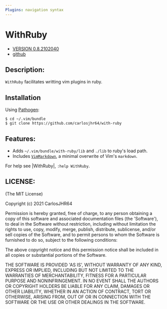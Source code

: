 ```yaml
---
Plugins: navigation syntax
---
```


# WithRuby

* [VERSION 0.8.2102040](https://github.com/carlosjhr64/with-ruby/releases)
* [github](https://github.com/carlosjhr64/with-ruby)

## Description:

`WithRuby` facilitates writting vim plugins in ruby.

## Installation

Using [Pathogen](https://github.com/tpope/vim-pathogen):
```shell
$ cd ~/.vim/bundle
$ git clone https://github.com/carlosjhr64/with-ruby
```
## Features:

* Adds `~/.vim/bundle/with-ruby/lib` and `./lib` to ruby's load path.
* Includes [`VimMarkdown`](VIM_MARKDOWN.md), a minimal overwrite of Vim's `markdown`.

For help see |WithRuby|, `:help WithRuby`.

## LICENSE:

(The MIT License)

Copyright (c) 2021 CarlosJHR64

Permission is hereby granted, free of charge, to any person obtaining
a copy of this software and associated documentation files (the
'Software'), to deal in the Software without restriction, including
without limitation the rights to use, copy, modify, merge, publish,
distribute, sublicense, and/or sell copies of the Software, and to
permit persons to whom the Software is furnished to do so, subject to
the following conditions:

The above copyright notice and this permission notice shall be
included in all copies or substantial portions of the Software.

THE SOFTWARE IS PROVIDED 'AS IS', WITHOUT WARRANTY OF ANY KIND,
EXPRESS OR IMPLIED, INCLUDING BUT NOT LIMITED TO THE WARRANTIES OF
MERCHANTABILITY, FITNESS FOR A PARTICULAR PURPOSE AND NONINFRINGEMENT.
IN NO EVENT SHALL THE AUTHORS OR COPYRIGHT HOLDERS BE LIABLE FOR ANY
CLAIM, DAMAGES OR OTHER LIABILITY, WHETHER IN AN ACTION OF CONTRACT,
TORT OR OTHERWISE, ARISING FROM, OUT OF OR IN CONNECTION WITH THE
SOFTWARE OR THE USE OR OTHER DEALINGS IN THE SOFTWARE.

